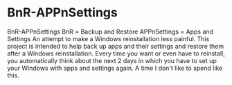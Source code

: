 # BnR-APPnSettings
BnR-APPnSettings
  BnR = Backup and Restore
  APPnSettings = Apps and Settings
An attempt to make a Windows reinstallation less painful. This project is intended to help back up apps and their settings and restore them after a Windows reinstallation.
Every time you want or even have to reinstall, you automatically think about the next 2 days in which you have to set up your Windows with apps and settings again. A time I don't like to spend like this.
